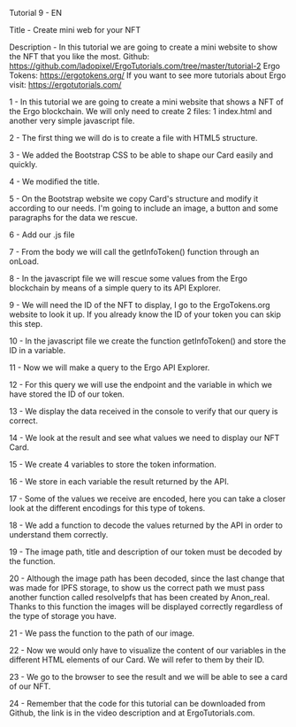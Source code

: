 Tutorial 9 - EN

Title - Create mini web for your NFT

Description - In this tutorial we are going to create a mini website to show the NFT that you like the most.
Github: https://github.com/ladopixel/ErgoTutorials.com/tree/master/tutorial-2
Ergo Tokens: https://ergotokens.org/
If you want to see more tutorials about Ergo visit: https://ergotutorials.com/

1 - In this tutorial we are going to create a mini website that shows a NFT of the Ergo blockchain. We will only need to create 2 files: 1 index.html and another very simple javascript file.

2 - The first thing we will do is to create a file with HTML5 structure.

3 - We added the Bootstrap CSS to be able to shape our Card easily and quickly.

4 - We modified the title.

5 - On the Bootstrap website we copy Card's structure and modify it according to our needs. I'm going to include an image, a button and some paragraphs for the data we rescue.

6 - Add our .js file

7 - From the body we will call the getInfoToken() function through an onLoad.

8 - In the javascript file we will rescue some values from the Ergo blockchain by means of a simple query to its API Explorer.

9 - We will need the ID of the NFT to display, I go to the ErgoTokens.org website to look it up. If you already know the ID of your token you can skip this step.

10 - In the javascript file we create the function getInfoToken() and store the ID in a variable.

11 - Now we will make a query to the Ergo API Explorer.

12 - For this query we will use the endpoint and the variable in which we have stored the ID of our token.

13 - We display the data received in the console to verify that our query is correct.

14 - We look at the result and see what values we need to display our NFT Card.

15 - We create 4 variables to store the token information.

16 - We store in each variable the result returned by the API.

17 - Some of the values we receive are encoded, here you can take a closer look at the different encodings for this type of tokens.

18 - We add a function to decode the values returned by the API in order to understand them correctly.

19 - The image path, title and description of our token must be decoded by the function.

20 - Although the image path has been decoded, since the last change that was made for IPFS storage, to show us the correct path we must pass another function called resolveIpfs that has been created by Anon_real. Thanks to this function the images will be displayed correctly regardless of the type of storage you have.

21 - We pass the function to the path of our image.

22 - Now we would only have to visualize the content of our variables in the different HTML elements of our Card. We will refer to them by their ID.

23 - We go to the browser to see the result and we will be able to see a card of our NFT.

24 - Remember that the code for this tutorial can be downloaded from Github, the link is in the video description and at ErgoTutorials.com.